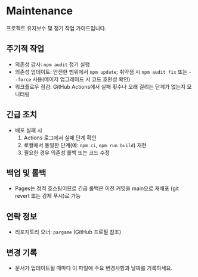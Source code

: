 # Maintenance

프로젝트 유지보수 및 정기 작업 가이드입니다.

## 주기적 작업

- 의존성 감사: `npm audit` 정기 실행
- 의존성 업데이트: 안전한 범위에서 `npm update`; 취약점 시 `npm audit fix` 또는 `--force` 사용(메이저 업그레이드 시 코드 호환성 확인)
- 워크플로우 점검: GitHub Actions에서 실패 횟수나 오래 걸리는 단계가 없는지 모니터링

## 긴급 조치

- 배포 실패 시
  1. Actions 로그에서 실패 단계 확인
  2. 로컬에서 동일한 단계(예: `npm ci`, `npm run build`) 재현
  3. 필요한 경우 의존성 롤백 또는 코드 수정

## 백업 및 롤백

- Pages는 정적 호스팅이므로 긴급 롤백은 이전 커밋을 main으로 재배포 (git revert 또는 강제 푸시)로 가능

## 연락 정보

- 리포지토리 오너: `pargame` (GitHub 프로필 참조)

## 변경 기록

- 문서가 업데이트될 때마다 이 파일에 주요 변경사항과 날짜를 기록하세요.
